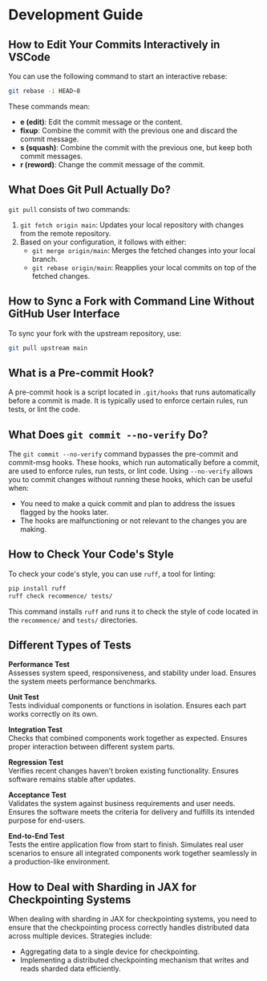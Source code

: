 
# Development Guide

## How to Edit Your Commits Interactively in VSCode

You can use the following command to start an interactive rebase:

```bash
git rebase -i HEAD~8
```

These commands mean:
- **e (edit)**: Edit the commit message or the content.
- **fixup**: Combine the commit with the previous one and discard the commit message.
- **s (squash)**: Combine the commit with the previous one, but keep both commit messages.
- **r (reword)**: Change the commit message of the commit.

## What Does Git Pull Actually Do?

`git pull` consists of two commands:
1. `git fetch origin main`: Updates your local repository with changes from the remote repository.
2. Based on your configuration, it follows with either:
   - `git merge origin/main`: Merges the fetched changes into your local branch.
   - `git rebase origin/main`: Reapplies your local commits on top of the fetched changes.

## How to Sync a Fork with Command Line Without GitHub User Interface

To sync your fork with the upstream repository, use:

```bash
git pull upstream main
```

## What is a Pre-commit Hook?

A pre-commit hook is a script located in `.git/hooks` that runs automatically before a commit is made. It is typically used to enforce certain rules, run tests, or lint the code.

## What Does `git commit --no-verify` Do?

The `git commit --no-verify` command bypasses the pre-commit and commit-msg hooks. These hooks, which run automatically before a commit, are used to enforce rules, run tests, or lint code. Using `--no-verify` allows you to commit changes without running these hooks, which can be useful when:
- You need to make a quick commit and plan to address the issues flagged by the hooks later.
- The hooks are malfunctioning or not relevant to the changes you are making.

## How to Check Your Code's Style

To check your code's style, you can use `ruff`, a tool for linting:

```bash
pip install ruff
ruff check recommence/ tests/
```

This command installs `ruff` and runs it to check the style of code located in the `recommence/` and `tests/` directories.

## Different Types of Tests

**Performance Test**  
Assesses system speed, responsiveness, and stability under load. Ensures the system meets performance benchmarks.

**Unit Test**  
Tests individual components or functions in isolation. Ensures each part works correctly on its own.

**Integration Test**  
Checks that combined components work together as expected. Ensures proper interaction between different system parts.

**Regression Test**  
Verifies recent changes haven’t broken existing functionality. Ensures software remains stable after updates.

**Acceptance Test**  
Validates the system against business requirements and user needs. Ensures the software meets the criteria for delivery and fulfills its intended purpose for end-users.

**End-to-End Test**  
Tests the entire application flow from start to finish. Simulates real user scenarios to ensure all integrated components work together seamlessly in a production-like environment.

## How to Deal with Sharding in JAX for Checkpointing Systems

When dealing with sharding in JAX for checkpointing systems, you need to ensure that the checkpointing process correctly handles distributed data across multiple devices. Strategies include:
- Aggregating data to a single device for checkpointing.
- Implementing a distributed checkpointing mechanism that writes and reads sharded data efficiently.
